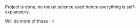 Project is done; no rocket science used hence everything is self-explanatory.

Will do more of these :-)
